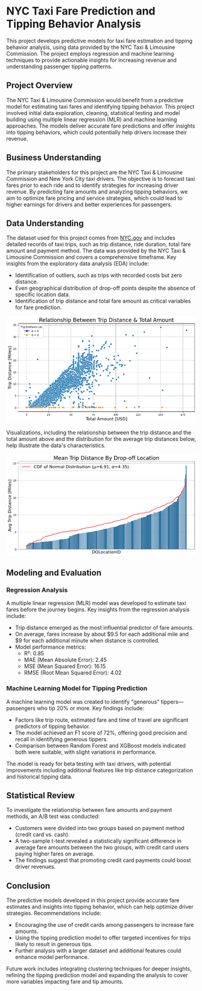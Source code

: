 # NYC Taxi Fare Prediction and Tipping Behavior Analysis

This project develops predictive models for taxi fare estimation and tipping behavior analysis, using data provided by the NYC Taxi & Limousine Commission. The project employs regression and machine learning techniques to provide actionable insights for increasing revenue and understanding passenger tipping patterns.

## Project Overview

The NYC Taxi & Limousine Commission would benefit from a predictive model for estimating taxi fares and identifying tipping behavior. This project involved initial data exploration, cleaning, statistical testing and model building using multiple linear regression (MLR) and machine learning approaches. The models deliver accurate fare predictions and offer insights into tipping behaviors, which could potentially help drivers increase their revenue.

## Business Understanding

The primary stakeholders for this project are the NYC Taxi & Limousine Commission and New York City taxi drivers. The objective is to forecast taxi fares prior to each ride and to identify strategies for increasing driver revenue. By predicting fare amounts and analyzing tipping behaviors, we aim to optimize fare pricing and service strategies, which could lead to higher earnings for drivers and better experiences for passengers.

## Data Understanding

The dataset used for this project comes from [NYC.gov](https://www.nyc.gov/site/tlc/about/tlc-trip-record-data.page) and includes detailed records of taxi trips, such as trip distance, ride duration, total fare amount and payment method. The data was provided by the NYC Taxi & Limousine Commission and covers a comprehensive timeframe. Key insights from the exploratory data analysis (EDA) include:
- Identification of outliers, such as trips with recorded costs but zero distance.
- Even geographical distribution of drop-off points despite the absence of specific location data.
- Identification of trip distance and total fare amount as critical variables for fare prediction.

![Distance vs Amount](./images/distance_vs_amount.png)

Visualizations, including the relationship between the trip distance and the total amount above and the distribution for the average trip distances below, help illustrate the data's characteristics.

![Distance by Location](./images/distance_by_location.png)

## Modeling and Evaluation

### Regression Analysis

A multiple linear regression (MLR) model was developed to estimate taxi fares before the journey begins. Key insights from the regression analysis include:
- Trip distance emerged as the most influential predictor of fare amounts.
- On average, fares increase by about $9.5 for each additional mile and $9 for each additional minute when distance is controlled.
- Model performance metrics:
  - R²: 0.85
  - MAE (Mean Absolute Error): 2.45
  - MSE (Mean Squared Error): 16.15
  - RMSE (Root Mean Squared Error): 4.02

### Machine Learning Model for Tipping Prediction

A machine learning model was created to identify "generous" tippers—passengers who tip 20% or more. Key findings include:
- Factors like trip route, estimated fare and time of travel are significant predictors of tipping behavior.
- The model achieved an F1 score of 72%, offering good precision and recall in identifying generous tippers.
- Comparison between Random Forest and XGBoost models indicated both were suitable, with slight variations in performance.

The model is ready for beta testing with taxi drivers, with potential improvements including additional features like trip distance categorization and historical tipping data.

## Statistical Review

To investigate the relationship between fare amounts and payment methods, an A/B test was conducted:
- Customers were divided into two groups based on payment method (credit card vs. cash).
- A two-sample t-test revealed a statistically significant difference in average fare amounts between the two groups, with credit card users paying higher fares on average.
- The findings suggest that promoting credit card payments could boost driver revenues.

## Conclusion

The predictive models developed in this project provide accurate fare estimates and insights into tipping behavior, which can help optimize driver strategies. Recommendations include:
- Encouraging the use of credit cards among passengers to increase fare amounts.
- Using the tipping prediction model to offer targeted incentives for trips likely to result in generous tips.
- Further analysis with a larger dataset and additional features could enhance model performance.

Future work includes integrating clustering techniques for deeper insights, refining the tipping prediction model and expanding the analysis to cover more variables impacting fare and tip amounts.

